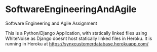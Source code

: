 # SoftwareEngineeringAndAgile
Software Engineering and Agile Assignment

This is a Python/Django Application, with statically linked files using WhiteNoise as Django doesnt host statically linked files in Heroku. It is running in Heroku at 
https://synxcustomerdatabase.herokuapp.com/

